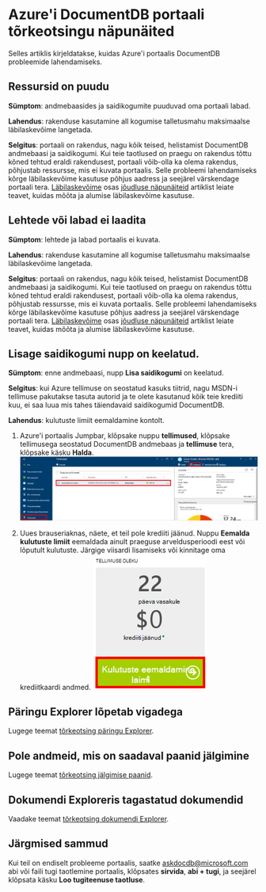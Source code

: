 <properties
    pageTitle="DocumentDB portaali tõrkeotsing | Microsoft Azure'i"
    description="Siit saate teada DocumentDB Azure'i portaalis probleemide lahendamiseks." 
    services="documentdb"
    documentationCenter=""
    authors="mimig1"
    manager="jhubbard"
    editor="monicar"/>

<tags
    ms.service="documentdb"
    ms.workload="data-services"
    ms.tgt_pltfrm="na"
    ms.devlang="na"
    ms.topic="article"
    ms.date="08/29/2016"
    ms.author="mimig"/>

# <a name="azure-documentdb-portal-troubleshooting-tips"></a>Azure'i DocumentDB portaali tõrkeotsingu näpunäited

Selles artiklis kirjeldatakse, kuidas Azure'i portaalis DocumentDB probleemide lahendamiseks. 

## <a name="resources-are-missing"></a>Ressursid on puudu

**Sümptom**: andmebaasides ja saidikogumite puuduvad oma portaali labad.

**Lahendus**: rakenduse kasutamine all kogumise talletusmahu maksimaalse läbilaskevõime langetada. 

**Selgitus**: portaali on rakendus, nagu kõik teised, helistamist DocumentDB andmebaasi ja saidikogumi. Kui teie taotlused on praegu on rakendus tõttu kõned tehtud eraldi rakendusest, portaali võib-olla ka olema rakendus, põhjustab ressursse, mis ei kuvata portaalis. Selle probleemi lahendamiseks kõrge läbilaskevõime kasutuse põhjus aadress ja seejärel värskendage portaali tera. [Läbilaskevõime](documentdb-performance-tips.md#throughput) osas [jõudluse näpunäiteid](documentdb-performance-tips.md) artiklist leiate teavet, kuidas mõõta ja alumise läbilaskevõime kasutuse.
 
## <a name="pages-or-blades-wont-load"></a>Lehtede või labad ei laadita

**Sümptom**: lehtede ja labad portaalis ei kuvata.

**Lahendus**: rakenduse kasutamine all kogumise talletusmahu maksimaalse läbilaskevõime langetada. 

**Selgitus**: portaali on rakendus, nagu kõik teised, helistamist DocumentDB andmebaasi ja saidikogumi. Kui teie taotlused on praegu on rakendus tõttu kõned tehtud eraldi rakendusest, portaali võib-olla ka olema rakendus, põhjustab ressursse, mis ei kuvata portaalis. Selle probleemi lahendamiseks kõrge läbilaskevõime kasutuse põhjus aadress ja seejärel värskendage portaali tera. [Läbilaskevõime](documentdb-performance-tips.md#throughput) osas [jõudluse näpunäiteid](documentdb-performance-tips.md) artiklist leiate teavet, kuidas mõõta ja alumise läbilaskevõime kasutuse.

## <a name="add-collection-button-is-disabled"></a>Lisage saidikogumi nupp on keelatud.

**Sümptom**: enne andmebaasi, nupp **Lisa saidikogumi** on keelatud.

**Selgitus**: kui Azure tellimuse on seostatud kasuks tiitrid, nagu MSDN-i tellimuse pakutakse tasuta autorid ja te olete kasutanud kõik teie krediiti kuu, ei saa luua mis tahes täiendavaid saidikogumid DocumentDB.

**Lahendus**: kulutuste limiit eemaldamine kontolt.

1. Azure'i portaalis Jumpbar, klõpsake nuppu **tellimused**, klõpsake tellimusega seostatud DocumentDB andmebaas ja **tellimuse** tera, klõpsake käsku **Halda**. 
    ![DocumentDB pakub mitme, määratletud (lõdvestunud) järjepidevuse mudelid](./media/documentdb-portal-troubleshooting/documentdb-change-billing.png)

2. Uues brauseriaknas, näete, et teil pole krediiti jäänud. Nuppu **Eemalda kulutuste limiit** eemaldada ainult praeguse arveldusperioodi eest või lõputult kulutuste. Järgige viisardi lisamiseks või kinnitage oma krediitkaardi andmed. 
    ![DocumentDB pakub mitme, määratletud (lõdvestunud) järjepidevuse mudelid](./media/documentdb-portal-troubleshooting/documentdb-remove-spending-limit.png)

 
## <a name="query-explorer-completes-with-errors"></a>Päringu Explorer lõpetab vigadega

Lugege teemat [tõrkeotsing päringu Explorer](documentdb-query-collections-query-explorer.md#troubleshoot).

## <a name="no-data-available-in-monitoring-tiles"></a>Pole andmeid, mis on saadaval paanid jälgimine

Lugege teemat [tõrkeotsing jälgimise paanid](documentdb-monitor-accounts.md#troubleshooting).

## <a name="no-documents-returned-in-document-explorer"></a>Dokumendi Exploreris tagastatud dokumendid

Vaadake teemat [tõrkeotsing dokumendi Explorer](documentdb-view-json-document-explorer.md#troubleshoot).

## <a name="next-steps"></a>Järgmised sammud

Kui teil on endiselt probleeme portaalis, saatke [askdocdb@microsoft.com](mailto:askdocdb@microsoft.com) abi või faili tugi taotlemine portaalis, klõpsates **sirvida**, **abi + tugi**, ja seejärel klõpsata käsku **Loo tugiteenuse taotluse**.
